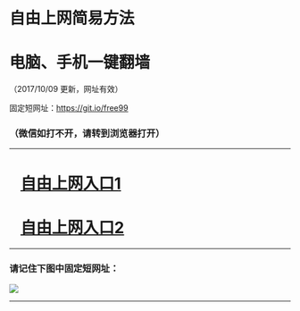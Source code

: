 ﻿# 自由上网简易方法

# 电脑、手机一键翻墙

（2017/10/09 更新，网址有效）

固定短网址：https://git.io/free99

### （微信如打不开，请转到浏览器打开）


***





# &nbsp;&nbsp; <a href="http://ft2856626308.fwq-tz-1001.info/fwqtz01.html?t=100900125490 " target="_blank">自由上网入口1</a>
# &nbsp;&nbsp; <a href="http://ft1599314586.fwq-tz-1002.info/fwqtz02.html?t=100900129525 " target="_blank">自由上网入口2</a>
***

### 请记住下图中固定短网址：

<img src="https://s3-us-west-2.amazonaws.com/fwq-1001/yjfq-20170905okok.png" /> 


***

